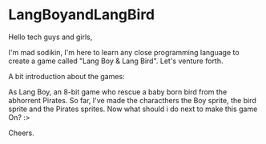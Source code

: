 # LangBoyandLangBird

Hello tech guys and girls,

I'm mad sodikin, I'm here to learn any close programming language to create a game called "Lang Boy & Lang Bird".
Let's venture forth.

A bit introduction about the games:

As Lang Boy, an 8-bit game who rescue a baby born bird from the abhorrent Pirates. 
So far, I've made the characthers the Boy sprite, the bird sprite and the Pirates sprites.
Now what should i do next to make this game On? :> 

Cheers.
